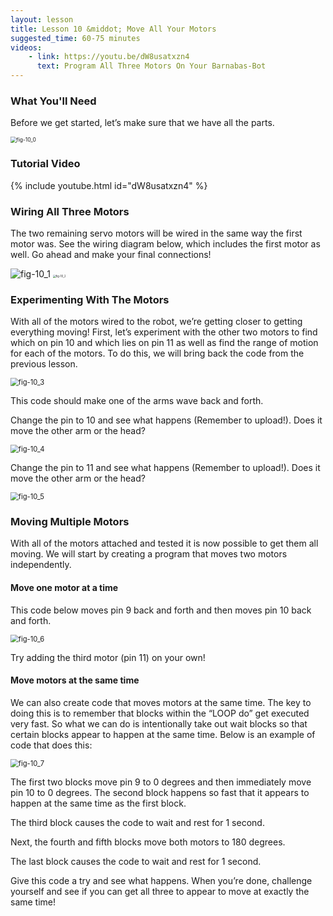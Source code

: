 ```yaml
---
layout: lesson
title: Lesson 10 &middot; Move All Your Motors
suggested_time: 60-75 minutes
videos:
    - link: https://youtu.be/dW8usatxzn4
      text: Program All Three Motors On Your Barnabas-Bot
---
```


### What You'll Need

Before we get started, let’s make sure that we have all the parts.

<img src="fig-10_0.png" alt="fig-10_0" style="zoom:60%;" class="image center" />

### Tutorial Video

{% include youtube.html id="dW8usatxzn4" %}

### Wiring All Three Motors

The two remaining servo motors will be wired in the same way the first motor was. See the wiring diagram below, which includes the first motor as well.  Go ahead and make your final connections!

<img src="fig-10_1.png" alt="fig-10_1" style="zoom:100%;" class="image center" />

<img src="fig-10_2.png" alt="fig-10_2" style="zoom:30%;" class="image center" />

### Experimenting With The Motors

With all of the motors wired to the robot, we’re getting closer to getting everything moving!  First, let’s experiment with the other two motors to find which on pin 10 and which lies on pin 11 as well as find the range of motion for each of the motors. To do this, we will bring back the code from the previous lesson.

<img src="fig-10_3.png" alt="fig-10_3" style="zoom:80%;" class="image center" />

This code should make one of the arms wave back and forth.  

Change the  pin to 10 and see what happens (Remember to upload!).  Does it move the other arm or the head?  

<img src="fig-10_4.png" alt="fig-10_4" style="zoom:80%;" class="image center" />

Change the  pin to 11 and see what happens (Remember to upload!).  Does it move the other arm or the head?  

<img src="fig-10_5.png" alt="fig-10_5" style="zoom:80%;" class="image center" />

### Moving Multiple Motors

With all of the motors attached and tested it is now possible to get them all moving. We will start by creating a program that moves two motors independently.  

#### Move one motor at a time

This code below moves pin 9 back and forth and then moves pin 10 back and forth.  

<img src="fig-10_6.png" alt="fig-10_6" style="zoom:80%;" class="image center" />

Try adding the third motor (pin 11) on your own!

#### Move motors at the same time

We can also create code that moves motors at the same time.  The key to doing this is to remember that blocks within the “LOOP do” get executed very fast.  So what we can do is intentionally take out wait blocks so that certain blocks appear to happen at the same time.  Below is an example of code that does this:

<img src="fig-10_7.png" alt="fig-10_7" style="zoom:80%;" class="image center" />

The first two blocks move pin 9 to 0 degrees and then immediately move pin 10 to 0 degrees.  The second block happens so fast that it appears to happen at the same time as the first block.  

The third block causes the code to wait and rest for 1 second.

Next, the fourth and fifth blocks move both motors to 180 degrees.  

The last block causes the code to wait and rest for 1 second.

Give this code a try and see what happens.  When you’re done, challenge yourself and see if you can get all three to appear to move at exactly the same time!
